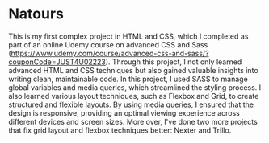 # Natours
This is my first complex project in HTML and CSS, which I completed as part of an online Udemy course on advanced CSS and Sass (https://www.udemy.com/course/advanced-css-and-sass/?couponCode=JUST4U02223). Through this project, I not only learned advanced HTML and CSS techniques but also gained valuable insights into writing clean, maintainable code. In this project, I used SASS to manage global variables and media queries, which streamlined the styling process. I also learned various layout techniques, such as Flexbox and Grid, to create structured and flexible layouts. By using media queries, I ensured that the design is responsive, providing an optimal viewing experience across different devices and screen sizes. More over, I've done two more projects that fix grid layout and flexbox techniques better: Nexter and Trillo.
